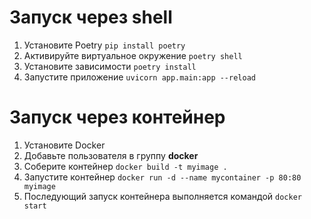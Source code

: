 # Запуск через shell

1. Установите Poetry `pip install poetry`
1. Активируйте виртуальное окружение `poetry shell`
1. Установите зависимости `poetry install`
1. Запустите приложение `uvicorn app.main:app --reload`

# Запуск через контейнер

1. Установите Docker
1. Добавьте пользователя в группу **docker**
1. Соберите контейнер `docker build -t myimage .`
1. Запустите контейнер `docker run -d --name mycontainer -p 80:80 myimage`
1. Последующий запуск контейнера выполняется командой `docker start`
